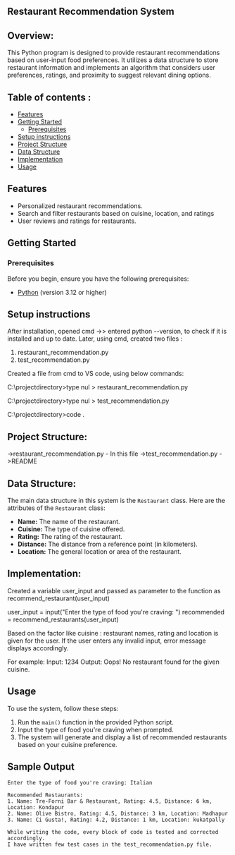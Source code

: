 ## Restaurant Recommendation System

## Overview:

This Python program is designed to provide restaurant recommendations based on user-input food preferences. It utilizes a data structure to store restaurant information and implements an algorithm that considers user preferences, ratings, and proximity to suggest relevant dining options.

## Table of contents :

- [Features](#features)
- [Getting Started](#getting-started)
  - [Prerequisites](#prerequisites)
- [Setup instructions](#setup-instructions)
- [Project Structure](#Project-Struture)
- [Data Structure](#Data-Structure)
- [Implementation](#implementation)
- [Usage](#Usage)

## Features

- Personalized restaurant recommendations.
- Search and filter restaurants based on cuisine, location, and ratings
- User reviews and ratings for restaurants.

## Getting Started

### Prerequisites

Before you begin, ensure you have the following prerequisites:
- [Python](https://www.python.org/) (version 3.12 or higher)
  
## Setup instructions 

After installation, opened cmd ->> entered python --version, to check if it is installed and up to date.
Later, using cmd, created two files :
1. restaurant_recommendation.py
2. test_recommendation.py

Created a file from cmd to VS code, using below commands:

C:\projectdirectory>type nul > restaurant_recommendation.py

C:\projectdirectory>type nul > test_recommendation.py

C:\projectdirectory>code .

## Project Structure:

->restaurant_recommendation.py - In this file
->test_recommendation.py
->README

## Data Structure:

The main data structure in this system is the `Restaurant` class. 
Here are the attributes of the `Restaurant` class:

- **Name:** The name of the restaurant.
- **Cuisine:** The type of cuisine offered.
- **Rating:** The rating of the restaurant.
- **Distance:** The distance from a reference point (in kilometers).
- **Location:** The general location or area of the restaurant.

## Implementation:

Created a variable user_input and passed as parameter to the function as recommend_restaurant(user_input)

user_input = input("Enter the type of food you're craving: ")
recommended = recommend_restaurants(user_input)

Based on the factor like cuisine : restaurant names, rating and location is given for the user.
If the user enters any invalid input, error message displays accordingly. 

For example:
Input: 1234
Output: Oops! No restaurant found for the given cuisine.


## Usage

To use the system, follow these steps:

1. Run the `main()` function in the provided Python script.
2. Input the type of food you're craving when prompted.
3. The system will generate and display a list of recommended restaurants based on your cuisine preference.

## Sample Output

```plaintext
Enter the type of food you're craving: Italian

Recommended Restaurants:
1. Name: Tre-Forni Bar & Restaurant, Rating: 4.5, Distance: 6 km, Location: Kondapur
2. Name: Olive Bistro, Rating: 4.5, Distance: 3 km, Location: Madhapur
3. Name: Ci Gusta!, Rating: 4.2, Distance: 1 km, Location: kukatpally

While writing the code, every block of code is tested and corrected accordingly.
I have written few test cases in the test_recommendation.py file.
